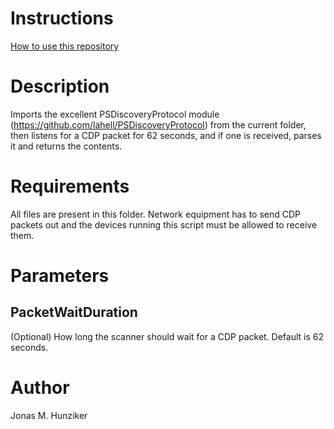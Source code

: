 # Instructions
[How to use this repository](../../README.md)

# Description
Imports the excellent PSDiscoveryProtocol module (https://github.com/lahell/PSDiscoveryProtocol) from the current folder, then listens for a CDP packet for 62 seconds, and if one is received, parses it and returns the contents.

# Requirements
All files are present in this folder. Network equipment has to send CDP packets out and the devices running this script must be allowed to receive them.

# Parameters
## PacketWaitDuration
(Optional) How long the scanner should wait for a CDP packet. Default is 62 seconds.

# Author
Jonas M. Hunziker